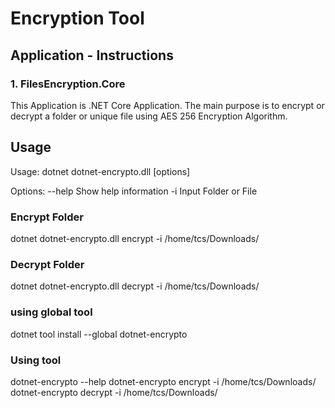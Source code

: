 # Encryption Tool

## Application - Instructions

### 1. FilesEncryption.Core 

This Application is .NET Core Application. The main purpose is to encrypt or decrypt a folder or unique file using AES 256 Encryption Algorithm.

## Usage

Usage: dotnet dotnet-encrypto.dll [options]

Options:
  --help            Show help information
  -i                Input Folder or File

### Encrypt Folder
dotnet dotnet-encrypto.dll encrypt -i /home/tcs/Downloads/

### Decrypt Folder
dotnet dotnet-encrypto.dll decrypt -i /home/tcs/Downloads/

### using global tool
dotnet tool install --global dotnet-encrypto

### Using tool
dotnet-encrypto --help
dotnet-encrypto encrypt -i /home/tcs/Downloads/
dotnet-encrypto decrypt -i /home/tcs/Downloads/